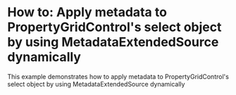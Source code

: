 # How to: Apply metadata to PropertyGridControl's select object by using MetadataExtendedSource dynamically 


This example demonstrates how to apply metadata to PropertyGridControl's select object by using MetadataExtendedSource dynamically

<br/>


